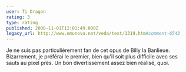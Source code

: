 ```yaml
---
user: Ti Dragon
rating: 3
type: rating
published: 2006-11-01T12:01:49.000Z
legacy_url: http://www.emunova.net/veda/test/1319.htm#comment-6543
---
```

Je ne suis pas particulièrement fan de cet opus de Billy la Banlieue. Bizarrement, je préférai le premier, bien qu'il soit plus difficile avec ses sauts au pixel près. Un bon divertissement assez bien réalisé, quoi.